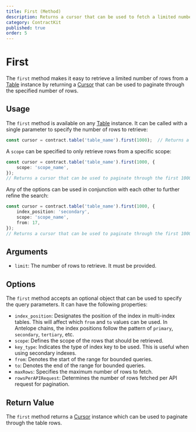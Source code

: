 ```yaml
---
title: First (Method)
description: Returns a cursor that can be used to fetch a limited number of rows from a smart contract table.
category: ContractKit
published: true
order: 5
---
```


# First

The `first` method makes it easy to retrieve a limited number of rows from a [Table](/docs/contract-kit/table) instance by returning a [Cursor](/docs/contract-kit/cursor) that can be used to paginate through the specified number of rows.

## Usage

The `first` method is available on any [Table](/docs/contract-kit/table) instance. It can be called with a single parameter to specify the number of rows to retrieve:

```typescript
const cursor = contract.table('table_name').first(1000);  // Returns a cursor that can be used to paginate through the first 1000 rows.
```

A `scope` can be specified to only retrieve rows from a specific scope:

```typescript
const cursor = contract.table('table_name').first(1000, {
    scope: 'scope_name',
}); 
// Returns a cursor that can be used to paginate through the first 1000 rows of entries with the 'scope_name' scope.
```

Any of the options can be used in conjunction with each other to further refine the search:

```typescript
const cursor = contract.table('table_name').first(1000, {
    index_position: 'secondary',
    scope: 'scope_name',
    from: 17,
});
// Returns a cursor that can be used to paginate through the first 1000 rows of entries with the 'scope_name' scope, 'index_name' index, starting from index value 17. 
```

## Arguments

- `limit`: The number of rows to retrieve. It must be provided.

## Options

The `first` method accepts an optional object that can be used to specify the query parameters. It can have the following properties:

- `index_position`: Designates the position of the index in multi-index tables. This will affect which `from` and `to` values can be used. In Antelope chains, the index positions follow the pattern of `primary`, `secondary`, `tertiary`, etc.
- `scope`: Defines the scope of the rows that should be retrieved.
- `key_type`: Indicates the type of index key to be used. This is useful when using secondary indexes.
- `from`: Denotes the start of the range for bounded queries.
- `to`: Denotes the end of the range for bounded queries.
- `maxRows`: Specifies the maximum number of rows to fetch.
- `rowsPerAPIRequest`: Determines the number of rows fetched per API request for pagination.

## Return Value

The `first` method returns a [Cursor](/docs/contract-kit/cursor) instance which can be used to paginate through the table rows.